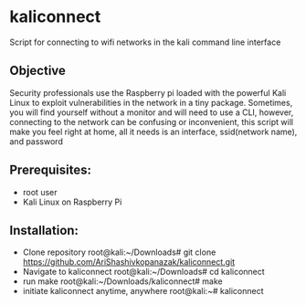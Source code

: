 # kaliconnect

Script for connecting to wifi networks in the kali command line interface


## Objective

Security professionals use the Raspberry pi loaded with the powerful Kali Linux to exploit vulnerabilities in the network in a tiny package.  Sometimes, you will find yourself without a monitor and will need to use a CLI, however, connecting to the network can be confusing or inconvenient, this script will make you feel right at home, all it needs is an interface, ssid(network name), and password

## Prerequisites:

* root user
* Kali Linux on Raspberry Pi

## Installation:

* Clone repository
    root@kali:~/Downloads# git clone https://github.com/AriShashivkopanazak/kaliconnect.git
* Navigate to kaliconnect
    root@kali:~/Downloads# cd kaliconnect
* run make
    root@kali:~/Downloads/kaliconnect# make
* initiate kaliconnect anytime, anywhere
    root@kali:~# kaliconnect

